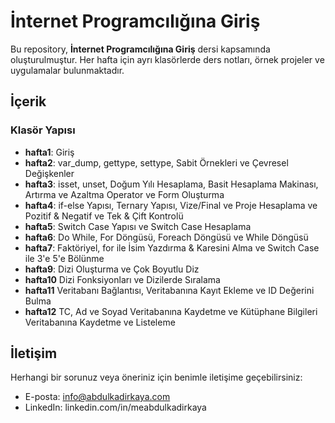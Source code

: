 # İnternet Programcılığına Giriş

Bu repository, **İnternet Programcılığına Giriş** dersi kapsamında oluşturulmuştur. Her hafta için ayrı klasörlerde ders notları, örnek projeler ve uygulamalar bulunmaktadır.

## İçerik

### Klasör Yapısı
- **hafta1**: Giriş
- **hafta2**: var_dump, gettype, settype, Sabit Örnekleri ve Çevresel Değişkenler
- **hafta3**: isset, unset, Doğum Yılı Hesaplama, Basit Hesaplama Makinası, Artırma ve Azaltma Operator ve Form Oluşturma
- **hafta4**: if-else Yapısı, Ternary Yapısı, Vize/Final ve Proje Hesaplama ve Pozitif & Negatif ve Tek & Çift Kontrolü
- **hafta5**: Switch Case Yapısı ve Switch Case Hesaplama
- **hafta6**: Do While, For Döngüsü, Foreach Döngüsü ve While Döngüsü
- **hafta7**: Faktöriyel, for ile İsim Yazdırma & Karesini Alma ve Switch Case ile 3'e 5'e Bölünme
- **hafta9**: Dizi Oluşturma ve Çok Boyutlu Diz
- **hafta10** Dizi Fonksiyonları ve Dizilerde Sıralama
- **hafta11** Veritabanı Bağlantısı, Veritabanına Kayıt Ekleme ve ID Değerini Bulma
- **hafta12** TC, Ad ve Soyad Veritabanına Kaydetme ve Kütüphane Bilgileri Veritabanına Kaydetme ve Listeleme

## İletişim
Herhangi bir sorunuz veya öneriniz için benimle iletişime geçebilirsiniz:

- E-posta: info@abdulkadirkaya.com
- LinkedIn: linkedin.com/in/meabdulkadirkaya
